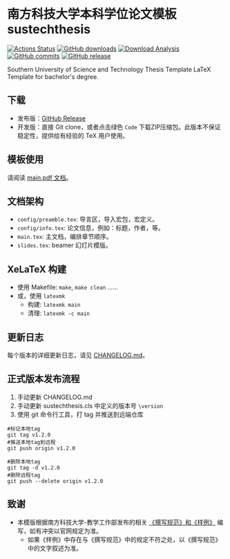 # 南方科技大学本科学位论文模板 sustechthesis

[![Actions Status](https://github.com/Iydon/sustechthesis/actions/workflows/compile.yaml/badge.svg)](https://github.com/Iydon/sustechthesis/actions/workflows/compile.yaml)
[![GitHub downloads](https://img.shields.io/github/downloads/Iydon/sustechthesis/total)](https://github.com/Iydon/sustechthesis/releases)
[![Download Analysis](https://img.shields.io/badge/Download-Analysis-blue.svg)](https://qii404.me/github-release-statistics/?repo=/Iydon/sustechthesis/)
[![GitHub commits](https://img.shields.io/github/commits-since/Iydon/sustechthesis/latest)](https://github.com/Iydon/sustechthesis/commits/master)
[![GitHub release](https://img.shields.io/github/v/release/Iydon/sustechthesis?&label=%E5%8F%91%E5%B8%83%E7%89%88)](https://github.com/Iydon/sustechthesis/releases/latest)

Southern University of Science and Technology Thesis Template LaTeX Template for bachelor's degree.

## 下载

* 发布版：[GitHub Release](https://github.com/Iydon/sustechthesis/releases/latest)
* 开发版：直接 Git clone，或者点击绿色 `Code` 下载ZIP压缩包。此版本不保证稳定性，提供给有经验的 TeX 用户使用。

## 模板使用

请阅读 [main.pdf 文档](https://github.com/Iydon/sustechthesis/releases/latest)。

## 文档架构

* `config/preamble.tex`: 导言区，导入宏包，宏定义。
* `config/info.tex`: 论文信息，例如：标题，作者，等。
* `main.tex`: 主文档，编排章节顺序。
* `slides.tex`: beamer 幻灯片模版。


## XeLaTeX 构建
- 使用 Makefile: `make`, `make clean` ......
- 或，使用 `latexmk`
    - 构建: `latexmk main`
    - 清理: `latexmk -c main`

## 更新日志

每个版本的详细更新日志，请见 [CHANGELOG.md](CHANGELOG.md)。

## 正式版本发布流程

1. 手动更新 CHANGELOG.md
2. 手动更新 sustechthesis.cls 中定义的版本号 `\version`
3. 使用 git 命令行工具，打 tag 并推送到远端仓库


```git
#标记本地tag
git tag v1.2.0
#推送本地tag到远程
git push origin v1.2.0

#删除本地tag
git tag -d v1.2.0
#删除远程tag
git push --delete origin v1.2.0
```

## 致谢

* 本模版根据南方科技大学-教学工作部发布的相关 [《撰写规范》和《样例》](http://tao.sustech.edu.cn/studentService/graduation_project.html) 编写，如有冲突以官网规定为准。
  * 如果《样例》中存在与《撰写规范》中的规定不符之处，以《撰写规范》中的文字叙述为准。
